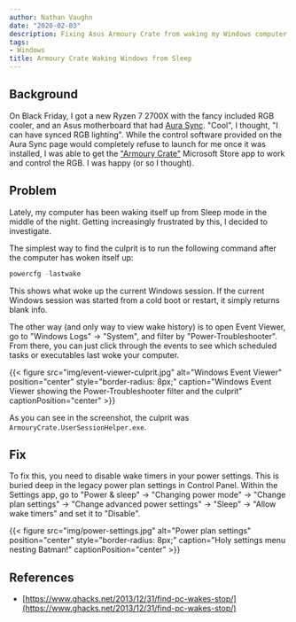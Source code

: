 ```yaml
---
author: Nathan Vaughn
date: "2020-02-03"
description: Fixing Asus Armoury Crate from waking my Windows computer from sleep
tags:
- Windows
title: Armoury Crate Waking Windows from Sleep
---
```


## Background

On Black Friday, I got a new Ryzen 7 2700X with the fancy included RGB cooler,
and an Asus motherboard that had
[Aura Sync](https://www.asus.com/campaign/aura/global/).
"Cool", I thought, "I can have synced RGB lighting". While the control software
provided on the Aura Sync page would completely refuse to launch
for me once it was installed, I was able to get the
["Armoury Crate"](https://www.microsoft.com/store/productId/9PM9DFQRDH3F)
Microsoft Store app to work and control the RGB. I was happy (or so I thought).

## Problem

Lately, my computer has been waking itself up from Sleep mode in the middle of the
night. Getting increasingly frustrated by this, I decided to investigate.

The simplest way to find the culprit is to run the following command after the computer
has woken itself up:

```powershell
powercfg -lastwake
```

This shows what woke up the current Windows session. If the current Windows session
was started from a cold boot or restart, it simply returns blank info. 

The other way (and only way to view wake history) 
is to open Event Viewer, go to "Windows Logs" -> "System", and filter by
"Power-Troubleshooter". From there, you can just click through the events to see
which scheduled tasks or executables last woke your computer.

{{< figure src="img/event-viewer-culprit.jpg" alt="Windows Event Viewer" position="center" style="border-radius: 8px;" caption="Windows Event Viewer showing the Power-Troubleshooter filter and the culprit" captionPosition="center" >}}

As you can see in the screenshot, the culprit was `ArmouryCrate.UserSessionHelper.exe`.

## Fix

To fix this, you need to disable wake timers in your power settings. This is buried
deep in the legacy power plan settings in Control Panel.
Within the Settings app, go to "Power & sleep" -> "Changing power mode" -> 
"Change plan settings" -> "Change advanced power settings" -> "Sleep" -> 
"Allow wake timers" and set it to "Disable".

{{< figure src="img/power-settings.jpg" alt="Power plan settings" position="center" style="border-radius: 8px;" caption="Holy settings menu nesting Batman!" captionPosition="center" >}}

## References

- [https://www.ghacks.net/2013/12/31/find-pc-wakes-stop/](https://www.ghacks.net/2013/12/31/find-pc-wakes-stop/)